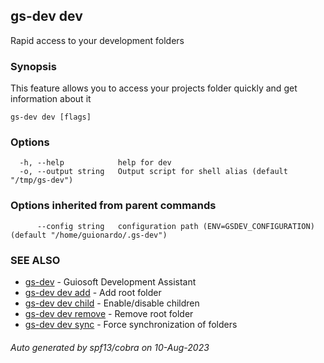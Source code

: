## gs-dev dev

Rapid access to your development folders

### Synopsis

This feature allows you to access your projects folder
quickly and get information about it

```
gs-dev dev [flags]
```

### Options

```
  -h, --help            help for dev
  -o, --output string   Output script for shell alias (default "/tmp/gs-dev")
```

### Options inherited from parent commands

```
      --config string   configuration path (ENV=GSDEV_CONFIGURATION) (default "/home/guionardo/.gs-dev")
```

### SEE ALSO

* [gs-dev](gs-dev.md)	 - Guiosoft Development Assistant
* [gs-dev dev add](gs-dev_dev_add.md)	 - Add root folder
* [gs-dev dev child](gs-dev_dev_child.md)	 - Enable/disable children
* [gs-dev dev remove](gs-dev_dev_remove.md)	 - Remove root folder
* [gs-dev dev sync](gs-dev_dev_sync.md)	 - Force synchronization of folders

###### Auto generated by spf13/cobra on 10-Aug-2023
